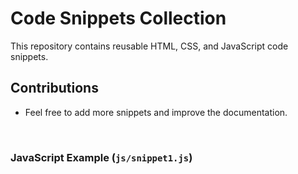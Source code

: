 # Code Snippets Collection
This repository contains reusable HTML, CSS, and JavaScript code snippets.

## Contributions
- Feel free to add more snippets and improve the documentation.

<br>

### JavaScript Example (`js/snippet1.js`)
```js

```

